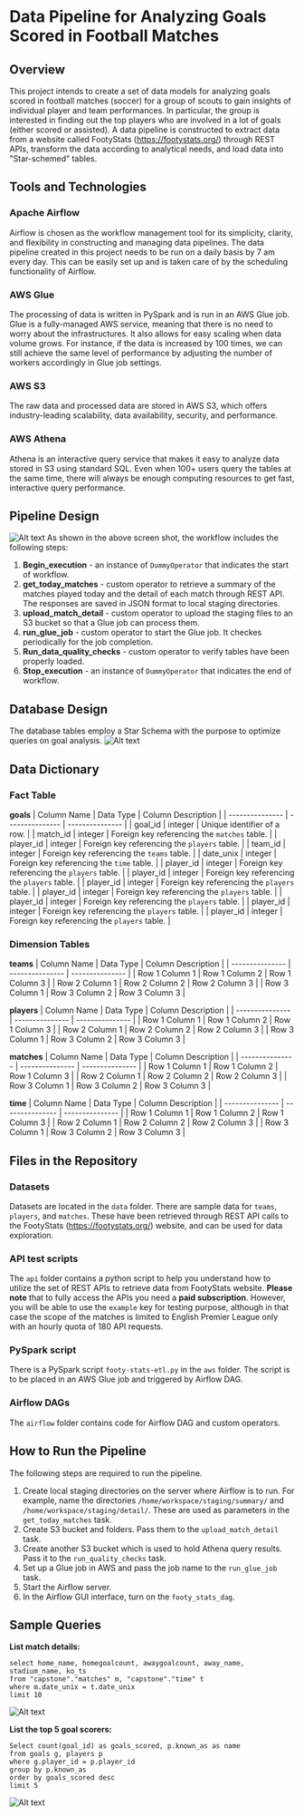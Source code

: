 # Data Pipeline for Analyzing Goals Scored in Football Matches

## Overview
This project intends to create a set of data models for analyzing goals scored in football matches (soccer) for a group of scouts to gain insights of individual player and team performances. In particular, the group is interested in finding out the top players who are involved in a lot of goals (either scored or assisted). A data pipeline is constructed to extract data from a website called FootyStats (https://footystats.org/) through REST APIs, transform the data according to analytical needs, and load data into "Star-schemed" tables.

## Tools and Technologies
### Apache Airflow
Airflow is chosen as the workflow management tool for its simplicity, clarity, and flexibility in constructing and managing data pipelines.
The data pipeline created in this project needs to be run on a daily basis by 7 am every day. This can be easily set up and is taken care of by the scheduling functionality of Airflow.

### AWS Glue
The processing of data is written in PySpark and is run in an AWS Glue job. Glue is a fully-managed AWS service, meaning that there is no need to worry about the infrastructures. It also allows for easy scaling when data volume grows. For instance, if the data is increased by 100 times, we can still achieve the same level of performance by adjusting the number of workers accordingly in Glue job settings.

### AWS S3
The raw data and processed data are stored in AWS S3, which offers industry-leading scalability, data availability, security, and performance.

### AWS Athena
Athena is an interactive query service that makes it easy to analyze data stored in S3 using standard SQL. Even when 100+ users query the tables at the same time, there will always be enough computing resources to get fast, interactive query performance.


## Pipeline Design
<img title="a title" alt="Alt text" src="/images/airflow-pipeline.png"></img>
As shown in the above screen shot, the workflow includes the following steps: <br>
1. **Begin_execution** - an instance of `DummyOperator` that indicates the start of workflow.
2. **get_today_matches** - custom operator to retrieve a summary of the matches played today and the detail of each match through REST API. The responses are saved in JSON format to local staging directories.
3. **upload_match_detail** - custom operator to upload the staging files to an S3 bucket so that a Glue job can process them.
4. **run_glue_job** - custom operator to start the Glue job. It checkes periodically for the job completion.
5. **Run_data_quality_checks** - custom operator to verify tables have been properly loaded.
6. **Stop_execution** - an instance of `DummyOperator` that indicates the end of workflow.


## Database Design
The database tables employ a Star Schema with the purpose to optimize queries on goal analysis.
<img title="a title" alt="Alt text" src="/images/db_design.png"></img>


## Data Dictionary
### Fact Table
**goals**
| Column Name | Data Type  | Column Description |
| --------------- | --------------- | --------------- |
| goal_id | integer | Unique identifier of a row. |
| match_id | integer | Foreign key referencing the `matches` table. |
| player_id | integer | Foreign key referencing the `players` table. |
| team_id | integer | Foreign key referencing the `teams` table. |
| date_unix | integer | Foreign key referencing the `time` table. |
| player_id | integer | Foreign key referencing the `players` table. |
| player_id | integer | Foreign key referencing the `players` table. |
| player_id | integer | Foreign key referencing the `players` table. |
| player_id | integer | Foreign key referencing the `players` table. |
| player_id | integer | Foreign key referencing the `players` table. |
| player_id | integer | Foreign key referencing the `players` table. |
| player_id | integer | Foreign key referencing the `players` table. |

### Dimension Tables
**teams**
| Column Name | Data Type  | Column Description |
| --------------- | --------------- | --------------- |
| Row 1 Column 1 | Row 1 Column 2 | Row 1 Column 3 |
| Row 2 Column 1 | Row 2 Column 2 | Row 2 Column 3 |
| Row 3 Column 1 | Row 3 Column 2 | Row 3 Column 3 |

**players**
| Column Name | Data Type  | Column Description |
| --------------- | --------------- | --------------- |
| Row 1 Column 1 | Row 1 Column 2 | Row 1 Column 3 |
| Row 2 Column 1 | Row 2 Column 2 | Row 2 Column 3 |
| Row 3 Column 1 | Row 3 Column 2 | Row 3 Column 3 |

**matches**
| Column Name | Data Type  | Column Description |
| --------------- | --------------- | --------------- |
| Row 1 Column 1 | Row 1 Column 2 | Row 1 Column 3 |
| Row 2 Column 1 | Row 2 Column 2 | Row 2 Column 3 |
| Row 3 Column 1 | Row 3 Column 2 | Row 3 Column 3 |

**time**
| Column Name | Data Type  | Column Description |
| --------------- | --------------- | --------------- |
| Row 1 Column 1 | Row 1 Column 2 | Row 1 Column 3 |
| Row 2 Column 1 | Row 2 Column 2 | Row 2 Column 3 |
| Row 3 Column 1 | Row 3 Column 2 | Row 3 Column 3 |


## Files in the Repository

### Datasets
Datasets are located in the `data` folder. There are sample data for `teams`, `players`, and `matches`. These have been retrieved through REST API calls to the FootyStats (https://footystats.org/) website, and can be used for data exploration.

  
### API test scripts
The `api` folder contains a python script to help you understand how to utilize the set of REST APIs to retrieve data from FootyStats website.
**Please note** that to fully access the APIs you need a **paid subscription**. However, you will be able to use the `example` key for testing purpose, although in that case the scope of the matches is limited to English Premier League only with an hourly quota of 180 API requests.


### PySpark script
There is a PySpark script `footy-stats-etl.py` in the `aws` folder. The script is to be placed in an AWS Glue job and triggered by Airflow DAG.


### Airflow DAGs
The `airflow` folder contains code for Airflow DAG and custom operators.


## How to Run the Pipeline
The following steps are required to run the pipeline.<br>
1. Create local staging directories on the server where Airflow is to run. For example, name the directories `/home/workspace/staging/summary/` and `/home/workspace/staging/detail/`. These are used as parameters in the `get_today_matches` task.
2. Create S3 bucket and folders. Pass them to the `upload_match_detail` task.
3. Create another S3 bucket which is used to hold Athena query results. Pass it to the `run_quality_checks` task.
4. Set up a Glue job in AWS and pass the job name to the `run_glue_job` task.
5. Start the Airflow server.
6. In the Airflow GUI interface, turn on the `footy_stats_dag`.


## Sample Queries
**List match details:**<br>

    select home_name, homegoalcount, awaygoalcount, away_name, stadium_name, ko_ts
    from "capstone"."matches" m, "capstone"."time" t
    where m.date_unix = t.date_unix
    limit 10

<img title="a title" alt="Alt text" src="/images/matches.png"></img>

**List the top 5 goal scorers:**<br>

    Select count(goal_id) as goals_scored, p.known_as as name
    from goals g, players p
    where g.player_id = p.player_id
    group by p.known_as
    order by goals_scored desc
    limit 5

<img title="a title" alt="Alt text" src="/images/top_goals.png"></img>
